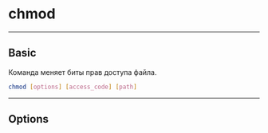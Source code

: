 # chmod
***
## Basic
Команда меняет биты прав доступа файла.
``` bash
chmod [options] [access_code] [path]
```
***
## Options
